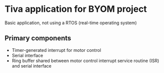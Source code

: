 # Tiva application for BYOM project
Basic application, not using a RTOS (real-time operating system)

## Primary components
- Timer-generated interrupt for motor control
- Serial interface
- Ring buffer shared between motor control interrupt service routine (ISR) and serial interface
